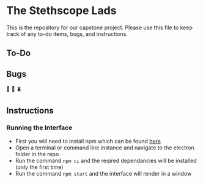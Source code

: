 # The Stethscope Lads
This is the repository for our capstone project. Please use this file to keep track of any to-do items, bugs, and instructions.

## To-Do

## Bugs

:bug: :ant: :beetle:

## Instructions 

### Running the Interface

- First you will need to install npm which can be found [here](https://nodejs.org/en/)
- Open a terminal or command line instance and navigate to the electron folder in the repo
- Run the command `npm ci` and the reqired dependancies will be installed (only the first time)
- Run the command `npm start` and the interface will render in a window